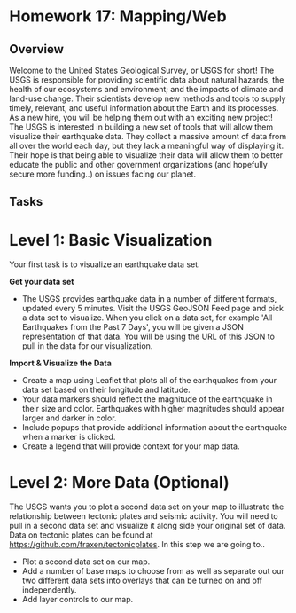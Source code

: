 # Homework 17: Mapping/Web

## Overview

Welcome to the United States Geological Survey, or USGS for short! The USGS is responsible for providing scientific data about natural hazards, the health of our ecosystems and environment; and the impacts of climate and land-use change. Their scientists develop new methods and tools to supply timely, relevant, and useful information about the Earth and its processes. As a new hire, you will be helping them out with an exciting new project!
The USGS is interested in building a new set of tools that will allow them visualize their earthquake data. They collect a massive amount of data from all over the world each day, but they lack a meaningful way of displaying it. Their hope is that being able to visualize their data will allow them to better educate the public and other government organizations (and hopefully secure more funding..) on issues facing our planet.

## Tasks

# Level 1: Basic Visualization

Your first task is to visualize an earthquake data set.

**Get your data set**

- The USGS provides earthquake data in a number of different formats, updated every 5 minutes. Visit the USGS GeoJSON Feed page and pick a data set to visualize. When you click on a data set, for example 'All Earthquakes from the Past 7 Days', you will be given a JSON representation of that data. You will be using the URL of this JSON to pull in the data for our visualization.

**Import & Visualize the Data**
- Create a map using Leaflet that plots all of the earthquakes from your data set based on their longitude and latitude.
- Your data markers should reflect the magnitude of the earthquake in their size and color. Earthquakes with higher magnitudes should appear larger and darker in color.
- Include popups that provide additional information about the earthquake when a marker is clicked.
- Create a legend that will provide context for your map data.

# Level 2: More Data (Optional)

The USGS wants you to plot a second data set on your map to illustrate the relationship between tectonic plates and seismic activity. You will need to pull in a second data set and visualize it along side your original set of data. Data on tectonic plates can be found at https://github.com/fraxen/tectonicplates.
In this step we are going to..

- Plot a second data set on our map.
- Add a number of base maps to choose from as well as separate out our two different data sets into overlays that can be turned on and off independently.
- Add layer controls to our map.
